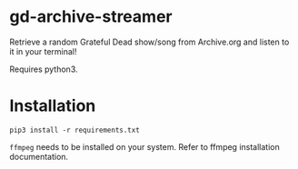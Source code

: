# gd-archive-streamer


Retrieve a random Grateful Dead show/song from Archive.org and listen to it in your terminal!

Requires python3.

# Installation


`pip3 install -r requirements.txt`

`ffmpeg` needs to be installed on your system. Refer to ffmpeg installation documentation.


